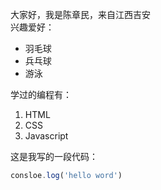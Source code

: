 大家好，我是陈章民，来自江西吉安  
兴趣爱好：
 * 羽毛球
 * 兵乓球
 * 游泳  

学过的编程有：
 1. HTML
 2. CSS
 3. Javascript  
 
这是我写的一段代码：

```JavaScript
consloe.log('hello word')
```
